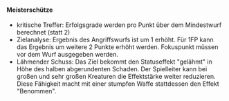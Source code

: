 #### Meisterschütze

* kritische Treffer: Erfolgsgrade werden pro Punkt über dem Mindestwurf berechnet (statt 2)
* Zielanalyse: Ergebnis des Angriffswurfs ist um 1 erhöht. Für 1FP kann das Ergebnis um weitere 2 Punkte erhöht
werden. Fokuspunkt müssen vor dem Wurf ausgegeben werden.
* Lähmender Schuss: Das Ziel bekommt den Statuseffekt "gelähmt" in Höhe des halben abgerundenten Schaden.
Der Spielleiter kann bei großen und sehr großen Kreaturen die Effektstärke weiter reduzieren. Diese Fähigkeit
macht mit einer stumpfen Waffe stattdessen den Effekt "Benommen".
